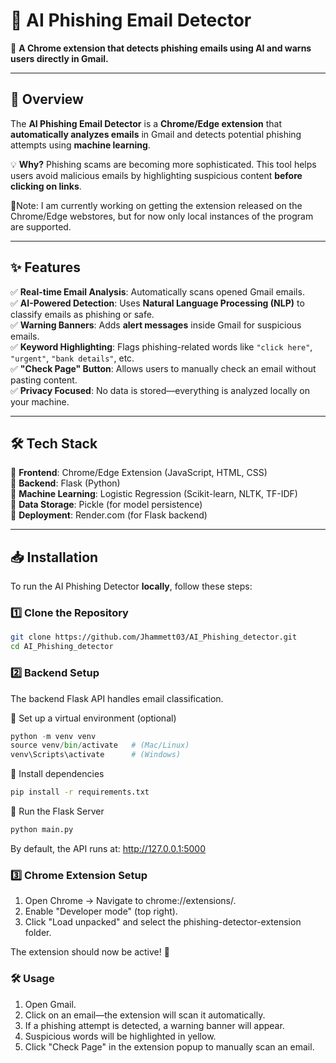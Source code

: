# 📌 AI Phishing Email Detector
🚀 **A Chrome extension that detects phishing emails using AI and warns users directly in Gmail.**  

---

## 📌 Overview
The **AI Phishing Email Detector** is a **Chrome/Edge extension** that **automatically analyzes emails** in Gmail and detects potential phishing attempts using **machine learning**.  

💡 **Why?** Phishing scams are becoming more sophisticated. This tool helps users avoid malicious emails by highlighting suspicious content **before clicking on links**.

🔹Note: I am currently working on getting the extension released on the Chrome/Edge webstores, but for now only local instances of the program are supported.


---

## ✨ Features
✅ **Real-time Email Analysis**: Automatically scans opened Gmail emails.  
✅ **AI-Powered Detection**: Uses **Natural Language Processing (NLP)** to classify emails as phishing or safe.  
✅ **Warning Banners**: Adds **alert messages** inside Gmail for suspicious emails.  
✅ **Keyword Highlighting**: Flags phishing-related words like `"click here"`, `"urgent"`, `"bank details"`, etc.  
✅ **"Check Page" Button**: Allows users to manually check an email without pasting content.  
✅ **Privacy Focused**: No data is stored—everything is analyzed locally on your machine.  

---

## 🛠 Tech Stack
🔹 **Frontend**: Chrome/Edge Extension (JavaScript, HTML, CSS)  
🔹 **Backend**: Flask (Python)  
🔹 **Machine Learning**: Logistic Regression (Scikit-learn, NLTK, TF-IDF)  
🔹 **Data Storage**: Pickle (for model persistence)  
🔹 **Deployment**: Render.com (for Flask backend)  

---

## 📥 Installation
To run the AI Phishing Detector **locally**, follow these steps:

### 1️⃣ Clone the Repository
```sh
git clone https://github.com/Jhammett03/AI_Phishing_detector.git
cd AI_Phishing_detector
```
### 2️⃣ Backend Setup
The backend Flask API handles email classification.

🔹 Set up a virtual environment (optional)
```py
python -m venv venv
source venv/bin/activate   # (Mac/Linux)
venv\Scripts\activate      # (Windows)
```
🔹 Install dependencies
```sh
pip install -r requirements.txt
```
🔹 Run the Flask Server
```sh
python main.py
```
By default, the API runs at: http://127.0.0.1:5000

### 3️⃣ Chrome Extension Setup
1. Open Chrome → Navigate to chrome://extensions/.
2. Enable "Developer mode" (top right).
3. Click "Load unpacked" and select the phishing-detector-extension folder.

The extension should now be active! 🎉

### 🛠 Usage
1. Open Gmail.
2. Click on an email—the extension will scan it automatically.
3. If a phishing attempt is detected, a warning banner will appear.
4. Suspicious words will be highlighted in yellow.
5. Click "Check Page" in the extension popup to manually scan an email.
